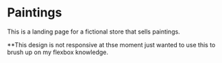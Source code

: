 # Paintings
This is a landing page for a fictional store that sells paintings.

**This design is not responsive at thse moment just wanted to use this to brush up on my flexbox knowledge.
